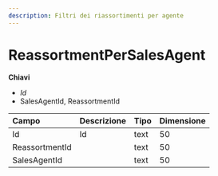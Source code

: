 ```yaml
---
description: Filtri dei riassortimenti per agente
---
```

# ReassortmentPerSalesAgent

**Chiavi**

- *Id*
- SalesAgentId, ReassortmentId

| Campo | Descrizione | Tipo | Dimensione | 
| :--- | :--- | :--- | :--- |
| Id | Id | text | 50 |
| ReassortmentId |  | text | 50 |
| SalesAgentId |  | text | 50 |


